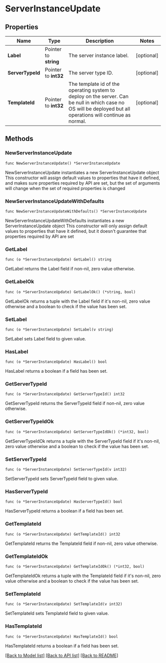 # ServerInstanceUpdate

## Properties

Name | Type | Description | Notes
------------ | ------------- | ------------- | -------------
**Label** | Pointer to **string** | The server instance label. | [optional] 
**ServerTypeId** | Pointer to **int32** | The server type ID. | [optional] 
**TemplateId** | Pointer to **int32** | The template id of the operating system to deploy on the server. Can be null in which case no OS will be deployed but all operations will continue as normal.  | [optional] 

## Methods

### NewServerInstanceUpdate

`func NewServerInstanceUpdate() *ServerInstanceUpdate`

NewServerInstanceUpdate instantiates a new ServerInstanceUpdate object
This constructor will assign default values to properties that have it defined,
and makes sure properties required by API are set, but the set of arguments
will change when the set of required properties is changed

### NewServerInstanceUpdateWithDefaults

`func NewServerInstanceUpdateWithDefaults() *ServerInstanceUpdate`

NewServerInstanceUpdateWithDefaults instantiates a new ServerInstanceUpdate object
This constructor will only assign default values to properties that have it defined,
but it doesn't guarantee that properties required by API are set

### GetLabel

`func (o *ServerInstanceUpdate) GetLabel() string`

GetLabel returns the Label field if non-nil, zero value otherwise.

### GetLabelOk

`func (o *ServerInstanceUpdate) GetLabelOk() (*string, bool)`

GetLabelOk returns a tuple with the Label field if it's non-nil, zero value otherwise
and a boolean to check if the value has been set.

### SetLabel

`func (o *ServerInstanceUpdate) SetLabel(v string)`

SetLabel sets Label field to given value.

### HasLabel

`func (o *ServerInstanceUpdate) HasLabel() bool`

HasLabel returns a boolean if a field has been set.

### GetServerTypeId

`func (o *ServerInstanceUpdate) GetServerTypeId() int32`

GetServerTypeId returns the ServerTypeId field if non-nil, zero value otherwise.

### GetServerTypeIdOk

`func (o *ServerInstanceUpdate) GetServerTypeIdOk() (*int32, bool)`

GetServerTypeIdOk returns a tuple with the ServerTypeId field if it's non-nil, zero value otherwise
and a boolean to check if the value has been set.

### SetServerTypeId

`func (o *ServerInstanceUpdate) SetServerTypeId(v int32)`

SetServerTypeId sets ServerTypeId field to given value.

### HasServerTypeId

`func (o *ServerInstanceUpdate) HasServerTypeId() bool`

HasServerTypeId returns a boolean if a field has been set.

### GetTemplateId

`func (o *ServerInstanceUpdate) GetTemplateId() int32`

GetTemplateId returns the TemplateId field if non-nil, zero value otherwise.

### GetTemplateIdOk

`func (o *ServerInstanceUpdate) GetTemplateIdOk() (*int32, bool)`

GetTemplateIdOk returns a tuple with the TemplateId field if it's non-nil, zero value otherwise
and a boolean to check if the value has been set.

### SetTemplateId

`func (o *ServerInstanceUpdate) SetTemplateId(v int32)`

SetTemplateId sets TemplateId field to given value.

### HasTemplateId

`func (o *ServerInstanceUpdate) HasTemplateId() bool`

HasTemplateId returns a boolean if a field has been set.


[[Back to Model list]](../README.md#documentation-for-models) [[Back to API list]](../README.md#documentation-for-api-endpoints) [[Back to README]](../README.md)


